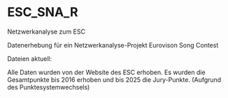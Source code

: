 # ESC_SNA_R
Netzwerkanalyse zum ESC

Datenerhebung für ein Netzwerkanalyse-Projekt Eurovison Song Contest

Dateien aktuell: 

Alle Daten wurden von der Website  des ESC erhoben.
Es wurden die Gesamtpunkte bis 2016 erhoben und bis 2025 die Jury-Punkte. (Aufgrund des Punktesystemwechsels)

